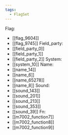 ```yaml
---
tags:
  - FlagSet
---
```

Flag:
- [[flag_9604]]
- [[flag_9745]]
Field_party:
- [[field_party_0]]
- [[field_party_1]]
- [[field_party_2]]
System:
- [[system_10]]
Name:
- [[name_14]]
- [[name_6]]
- [[name_65278]]
- [[name_8]]
Sound:
- [[sound_143]]
- [[sound_201]]
- [[sound_213]]
- [[sound_353]]
- [[sound_39]]
Fn:
- [[m7002_function7]]
- [[m7002_function8]]
- [[m7002_function9]]
